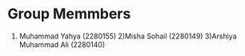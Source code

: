 # Group Memmbers
1) Muhammad Yahya (2280155)
2)Misha Sohail (2280149)
3)Arshiya Muhammad Ali (2280140)
